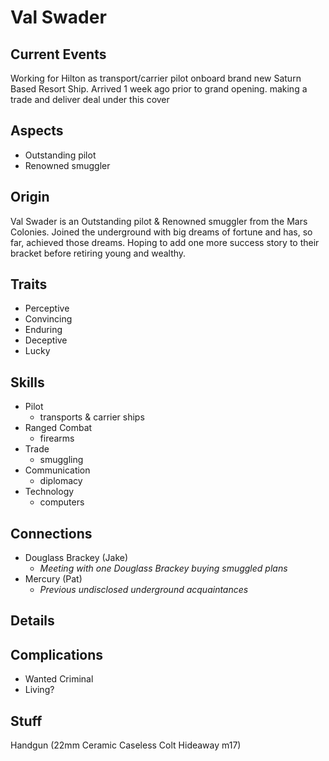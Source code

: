# Val Swader

## Current Events

Working for Hilton as transport/carrier pilot onboard brand new Saturn Based Resort Ship. Arrived 1 week ago prior to grand opening.  making a trade and deliver deal under this cover

## Aspects

- Outstanding pilot
- Renowned smuggler

## Origin 

Val Swader is an Outstanding pilot & Renowned smuggler from the Mars Colonies. Joined the underground with big dreams of fortune and has, so far, achieved those dreams. Hoping to add one more success story to their bracket before retiring young and wealthy.

## Traits

- Perceptive
- Convincing
- Enduring
- Deceptive
- Lucky

## Skills

- Pilot
  - transports & carrier ships
- Ranged Combat
  - firearms
- Trade
  - smuggling
- Communication
  - diplomacy
- Technology
  - computers

## Connections

- Douglass Brackey (Jake)
    - *Meeting with one Douglass Brackey buying smuggled plans*
- Mercury (Pat)
    - *Previous undisclosed underground acquaintances*

## Details

## Complications

- Wanted Criminal
- Living? 

## Stuff

Handgun (22mm Ceramic Caseless Colt Hideaway m17)